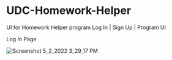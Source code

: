 # UDC-Homework-Helper
UI for Homework Helper program
Log In | Sign Up | Program UI

Log In Page

![Screenshot 5_2_2022 3_29_17 PM](https://user-images.githubusercontent.com/98776390/166401629-0c2ed998-d2db-4fb1-803c-9ca5bdb1a491.png)
